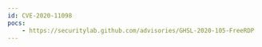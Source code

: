 ```yaml
---
id: CVE-2020-11098
pocs:
    - https://securitylab.github.com/advisories/GHSL-2020-105-FreeRDP
---
```


